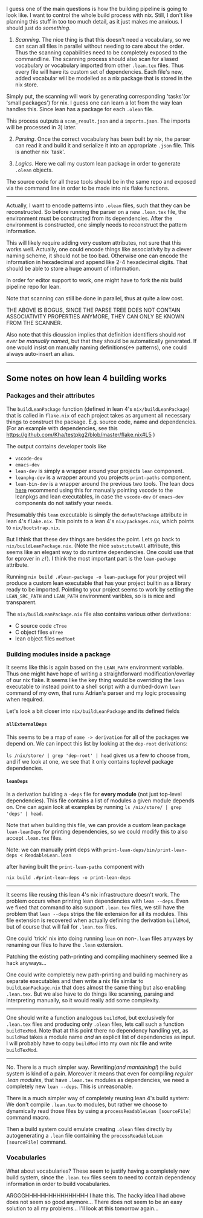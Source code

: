 
I guess one of the main questions is how the building pipeline is going to look like. I want to control the whole build process with nix. Still, I don't like planning this stuff in too too much detail, as it just makes me anxious. I should just do *something*.

1) *Scanning*. The nice thing is that this doesn't need a vocabulary, so we can scan all files in parallel without needing to care about the order. Thus the scanning capabilities need to be completely exposed to the commandline. The scanning process should also scan for aliased vocabulary or vocabulary imported from other `.lean.tex` files. Thus every file will have its custom set of dependencies. Each file's new, added vocabular will be modelled as a nix package that is stored in the nix store.

Simply put, the scanning will work by generating corresponding 'tasks'(or 'small packages') for nix. I guess one can learn a lot from the way lean handles this. Since lean has a package for each `.olean` file.

This process outputs a `scan_result.json` and a `imports.json`. The imports will be processed in 3) later.

2) *Parsing*. Once the correct vocabulary has been built by nix, the parser can read it and build it and serialize it into an appropriate `.json` file. This is another nix 'task'.

3) *Logics*. Here we call my custom lean package in order to generate `.olean` objects.

The source code for all these tools should be in the same repo and exposed via the command line in order to be made into nix flake functions.

---

Actually, I want to encode patterns into `.olean` files, such that they can be reconstructed. So before running the parser on a new `.lean.tex` file, the environment must be constructed from its dependencies. After the environment is constructed, one simply needs to reconstruct the pattern information.

This will likely require adding very custom attributes, not sure that this works well. Actually, one could encode things like associativity by a clever naming scheme, it should not be too bad. Otherwise one can encode the information in hexadecimal and append like 2-4 hexadecimal digits. That should be able to store a huge amount of information.

In order for editor support to work, one might have to fork the nix build pipeline repo for lean.

Note that scanning can still be done in parallel, thus at quite a low cost.

THE ABOVE IS BOGUS, SINCE THE PARSE TREE DOES NOT CONTAIN ASSOCIATIVITY PROPERTIES ANYMORE, THEY CAN ONLY BE KNOWN FROM THE SCANNER.

Also note that this dicussion implies that definition identifiers should *not ever be manually named*, but that they should be automatically generated. If one would insist on manually naming definitions(<-> patterns), one could always auto-insert an alias.

---

## Some notes on how lean 4 building works

### Packages and their attributes

The `buildLeanPackage` function (defined in lean 4's `nix/buildLeanPackage`) that is called in `flake.nix` of each project takes as argument all necessary things to construct the package. E.g. source code, name and dependencies. (For an example with dependencies, see this
https://github.com/Kha/testpkg2/blob/master/flake.nix#L5
)

The output contains developer tools like

* `vscode-dev`
* `emacs-dev`
* `lean-dev` is simply a wrapper around your projects `lean` component.
* `leanpkg-dev` is a wrapper around you projects `print-paths` component.
* `lean-bin-dev` is a wrapper around the previous two tools. The lean docs [here](https://leanprover.github.io/lean4/doc/setup.html) recommend using this for manually pointing vscode to the leanpkgs and lean executables, in case the `vscode-dev` or `emacs-dev` components do not satisfy your needs.

Presumably this `lean` executable is simply the `defaultPackage` attribute in lean 4's `flake.nix`. This points to a lean 4's `nix/packages.nix`, which points to `nix/bootstrap.nix`.

But I think that these dev things are besides the point. Lets go back to `nix/buildLeanPackage.nix`. (Note the nice `substituteAll` attribute, this seems like an elegant way to do runtime dependencies. One could use that for eprover in `zf`). I think the most important part is the `lean-package` attribute.

Running `nix build .#lean-package -o lean-package` for your project will produce a custom lean executable that has your project builtin as a library ready to be imported. Pointing to your project seems to work by setting the `LEAN_SRC_PATH` and `LEAN_PATH` environment varibles, so is is nice and transparent.

The `nix/buildLeanPackage.nix` file also contains various other derivations:
* C source code `cTree`
* C object files `oTree`
* lean object files `modRoot`

### Building modules inside a package

It seems like this is again based on the `LEAN_PATH` environment variable. Thus one might have hope of writing a straightforward modification/overlay of our nix flake. It seems like the key thing would be overriding the `lean` executable to instead point to a shell script with a dumbed-down `lean` command of my own, that runs Adrian's parser and my logic processing when required.

Let's look a bit closer into `nix/buildLeanPackage` and its defined fields

#### `allExternalDeps`

This seems to be a map of `name -> derivation` for all of the packages we depend on. We can inpect this list by looking at the `dep-root` derivations:

`ls /nix/store/ | grep 'dep-root' | head` gives us a few to choose from, and if we look at one, we see that it only contains toplevel package dependencies.



#### `leanDeps`

Is a derivation building a `-deps` file for **every module** (not just top-level dependencies). This file contains a list of modules a given module depends on. One can again look at examples by running `ls /nix/store/ | grep 'deps' | head`.

Note that when building this file, we can provide a custom lean package `lean-leanDeps` for printing dependencies, so we could modify this to also accept `.lean.tex` files.

Note: we can manually print deps with
`print-lean-deps/bin/print-lean-deps < ReadableLean.lean`

after having built the `print-lean-paths` component with

`nix build .#print-lean-deps -o print-lean-deps`

---

It seems like reusing this lean 4's nix infrastructure doesn't work. The problem occurs when printing lean dependencies with `lean --deps`. Even we fixed that command to also support `.lean.tex` files, we still have the problem that `lean --deps` strips the file extension for all its modules. This file extension is recovered when actually defining the derivation `buildMod`, but of course that will fail for `.lean.tex` files.

One could 'trick' nix into doing running `lean` on non-`.lean` files anyways by renaming our files to have the `.lean` extension.

Patching the existing path-printing and compiling machinery seemed like a hack anyways...

One could write completely new path-printing and building machinery as separate executables and then write a nix file similar to `buildLeanPackage.nix` that does almost the same thing but also enabling `.lean.tex`. But we also have to do things like scanning, parsing and interpreting manually, so it would really add some complexity.

---

One should write a function analogous `buildMod`, but exclusively for `.lean.tex` files and producing only `.olean` files, lets call such a function `buildTexMod`. Note that at this point there no dependency handling yet, as `buildMod` takes a module name *and* an explicit list of dependencies as input. I will probably have to copy `buildMod` into my own nix file and write `buildTexMod`.

---

No. There is a much simpler way. Rewriting(*and mantaining!*) the build system is kind of a pain. Moreover it means that even for compiling *regular .lean modules*, that have `.lean.tex` modules as dependencies, we need a completely new `lean --deps`. This is unreasonable.

There is a much simpler way of completely reusing lean 4's build system: We don't compile `.lean.tex` to modules, but rather we choose to dynamically read those files by using a `processReadableLean [sourceFile]` command macro.

Then a build system could emulate creating `.olean` files directly by autogenerating a `.lean` file containing the `processReadableLean [sourceFile]` command.

### Vocabularies

What about vocabularies? These seem to justify having a completely new build system, since the `.lean.tex` files seem to need to contain dependency information in order to build vocabularies.

ARGGGHHHHHHHHHHHHHHHH I hate this. The hacky idea I had above does not seem so good anymore... There does not seem to be an easy solution to all my problems... I'll look at this tomorrow again...
